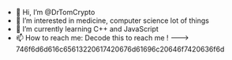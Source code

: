 - 👋 Hi, I’m @DrTomCrypto
- 👀 I’m interested in medicine, computer science
lot of things
- 🌱 I’m currently learning C++ and JavaScript
- 📫 How to reach me: 
Decode this to reach me ! ---> 746f6d6d616c65613220617420676d61696c20646f7420636f6d

<!---
DrTomCrypto/DrTomCrypto is a ✨ special ✨ repository because its `README.md` (this file) appears on your GitHub profile.
You can click the Preview link to take a look at your changes.
--->
